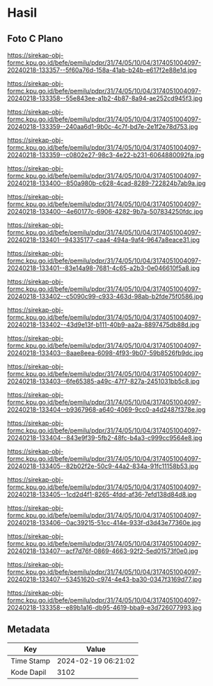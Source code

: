 # Hasil

## Foto C Plano

https://sirekap-obj-formc.kpu.go.id/befe/pemilu/pdpr/31/74/05/10/04/3174051004097-20240218-133357--5f60a76d-158a-41ab-b24b-e617f2e88e1d.jpg

https://sirekap-obj-formc.kpu.go.id/befe/pemilu/pdpr/31/74/05/10/04/3174051004097-20240218-133358--55e843ee-a1b2-4b87-8a94-ae252cd945f3.jpg

https://sirekap-obj-formc.kpu.go.id/befe/pemilu/pdpr/31/74/05/10/04/3174051004097-20240218-133359--240aa6d1-9b0c-4c7f-bd7e-2e1f2e78d753.jpg

https://sirekap-obj-formc.kpu.go.id/befe/pemilu/pdpr/31/74/05/10/04/3174051004097-20240218-133359--c0802e27-98c3-4e22-b231-6064880092fa.jpg

https://sirekap-obj-formc.kpu.go.id/befe/pemilu/pdpr/31/74/05/10/04/3174051004097-20240218-133400--850a980b-c628-4cad-8289-722824b7ab9a.jpg

https://sirekap-obj-formc.kpu.go.id/befe/pemilu/pdpr/31/74/05/10/04/3174051004097-20240218-133400--4e60177c-6906-4282-9b7a-507834250fdc.jpg

https://sirekap-obj-formc.kpu.go.id/befe/pemilu/pdpr/31/74/05/10/04/3174051004097-20240218-133401--94335177-caa4-494a-9af4-9647a8eace31.jpg

https://sirekap-obj-formc.kpu.go.id/befe/pemilu/pdpr/31/74/05/10/04/3174051004097-20240218-133401--83e14a98-7681-4c65-a2b3-0e046610f5a8.jpg

https://sirekap-obj-formc.kpu.go.id/befe/pemilu/pdpr/31/74/05/10/04/3174051004097-20240218-133402--c5090c99-c933-463d-98ab-b2fde75f0586.jpg

https://sirekap-obj-formc.kpu.go.id/befe/pemilu/pdpr/31/74/05/10/04/3174051004097-20240218-133402--43d9e13f-b111-40b9-aa2a-8897475db88d.jpg

https://sirekap-obj-formc.kpu.go.id/befe/pemilu/pdpr/31/74/05/10/04/3174051004097-20240218-133403--8aae8eea-6098-4f93-9b07-59b8526fb9dc.jpg

https://sirekap-obj-formc.kpu.go.id/befe/pemilu/pdpr/31/74/05/10/04/3174051004097-20240218-133403--6fe65385-a49c-47f7-827a-2451031bb5c8.jpg

https://sirekap-obj-formc.kpu.go.id/befe/pemilu/pdpr/31/74/05/10/04/3174051004097-20240218-133404--b9367968-a640-4069-9cc0-a4d2487f378e.jpg

https://sirekap-obj-formc.kpu.go.id/befe/pemilu/pdpr/31/74/05/10/04/3174051004097-20240218-133404--843e9f39-5fb2-48fc-b4a3-c999cc9564e8.jpg

https://sirekap-obj-formc.kpu.go.id/befe/pemilu/pdpr/31/74/05/10/04/3174051004097-20240218-133405--82b02f2e-50c9-44a2-834a-91fc11158b53.jpg

https://sirekap-obj-formc.kpu.go.id/befe/pemilu/pdpr/31/74/05/10/04/3174051004097-20240218-133405--1cd2d4f1-8265-4fdd-af36-7efd138d84d8.jpg

https://sirekap-obj-formc.kpu.go.id/befe/pemilu/pdpr/31/74/05/10/04/3174051004097-20240218-133406--0ac39215-51cc-414e-933f-d3d43e77360e.jpg

https://sirekap-obj-formc.kpu.go.id/befe/pemilu/pdpr/31/74/05/10/04/3174051004097-20240218-133407--acf7d76f-0869-4663-92f2-5ed01573f0e0.jpg

https://sirekap-obj-formc.kpu.go.id/befe/pemilu/pdpr/31/74/05/10/04/3174051004097-20240218-133407--53451620-c974-4e43-ba30-0347f3169d77.jpg

https://sirekap-obj-formc.kpu.go.id/befe/pemilu/pdpr/31/74/05/10/04/3174051004097-20240218-133358--e89b1a16-db95-4619-bba9-e3d726077993.jpg


## Metadata

| Key        | Value               |
| ---------- | ------------------- |
| Time Stamp | 2024-02-19 06:21:02 |
| Kode Dapil | 3102                |



